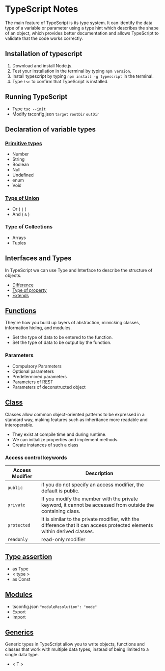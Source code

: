 # TypeScript Notes

The main feature of TypeScript is its type system. It can identify the data type of a variable or parameter using a type hint which describes the shape of an object, which provides better documentation and allows TypeScript to validate that the code works correctly.

## Installation of typescript

1. Download and install Node.js.
2. Test your installation in the terminal by typing `npm version`.
3. Install typescript by typing `npm install -g typescript` in the terminal.
4. Type `tsc` to confirm that TypeScript is installed.

## Running TypeScript

- Type `tsc --init`
- Modify tsconfig.json `target` `rootDir` `outDir`

## Declaration of variable types

### [Primitive types](/TypeScript/declaration-of-variable-types/primitive-types.ts)

- Number
- String
- Boolean
- Null
- Undefined
- enum
- Void

### [Type of Union](/TypeScript/declaration-of-variable-types/type-of-union.ts)

- Or ( `|` )
- And ( `&` )

### [Type of Collections](/TypeScript/declaration-of-variable-types/collections.ts)

- Arrays
- Tuples

## Interfaces and Types

In TypeScript we can use Type and Interface to describe the structure of objects.

- [Difference](/TypeScript/interface/interface-and-type.ts)
- [Type of property](/TypeScript/interface/type-of-property.ts)
- [Extends](/TypeScript/interface/extends.ts)

## [Functions](/TypeScript/functions.ts)

They're how you build up layers of abstraction, mimicking classes, information hiding, and modules.

- Set the type of data to be entered to the function.
- Set the type of data to be output by the function.

### Parameters

- Compulsory Parameters
- Optional parameters
- Predetermined parameters
- Parameters of REST
- Parameters of deconstructed object

## [Class](/TypeScript/class.ts)

Classes allow common object-oriented patterns to be expressed in a standard way, making features such as inheritance more readable and interoperable.

- They exist at compile time and during runtime.
- We can initialize properties and implement methods
- Create instances of such a class

### Access control keywords

| Access Modifier | Description                                                                                                              |
| --------------- | ------------------------------------------------------------------------------------------------------------------------ |
| `public`        | if you do not specify an access modifier, the default is public.                                                         |
| `private`       | If you modify the member with the private keyword, it cannot be accessed from outside the containing class.              |
| `protected`     | It is similar to the private modifier, with the difference that it can access protected elements within derived classes. |
| `readonly`      | read-only modifier                                                                                                       |

## [Type assertion](/TypeScript/data-types/assertion.ts)

- as Type
- < type >
- as Const

## [Modules](/TypeScript/modules/)

- tsconfig.json `"moduleResolution": "node"`
- Export
- Import

## [Generics](/TypeScript/generics/generic.ts)

Generic types in TypeScript allow you to write objects, functions and classes that work with multiple data types, instead of being limited to a single data type.

- < T >
